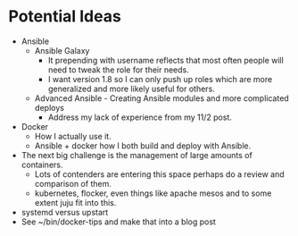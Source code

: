 # Potential Ideas
- Ansible
  - Ansible Galaxy
    - It prepending with username reflects that most often people will need to tweak the role for their needs.
    - I want version 1.8 so I can only push up roles which are more generalized and more likely useful for others.
  - Advanced Ansible - Creating Ansible modules and more complicated deploys
    - Address my lack of experience from my 11/2 post.
- Docker
  - How I actually use it.
  - Ansible + docker how I both build and deploy with Ansible.
- The next big challenge is the management of large amounts of containers.
  - Lots of contenders are entering this space perhaps do a review and comparison of them.
  - kubernetes, flocker, even things like apache mesos and to some extent juju fit into this.
- systemd versus upstart
- See ~/bin/docker-tips and make that into a blog post
